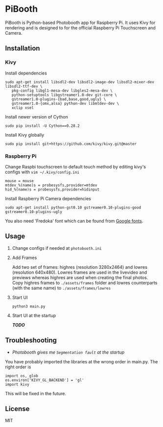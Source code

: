 # PiBooth
PiBooth is Python-based Photobooth app for Raspberry Pi. It uses Kivy for rendering and is designed to for the official Raspberry Pi Touchscreen and Camera.

## Installation

### Kivy
Install dependencies
```
sudo apt-get install libsdl2-dev libsdl2-image-dev libsdl2-mixer-dev libsdl2-ttf-dev \
   pkg-config libgl1-mesa-dev libgles2-mesa-dev \
   python-setuptools libgstreamer1.0-dev git-core \
   gstreamer1.0-plugins-{bad,base,good,ugly} \
   gstreamer1.0-{omx,alsa} python-dev libmtdev-dev \
   xclip xsel
```
Install newer version of Cython
```
sudo pip install -U Cython==0.28.2
```
Install Kivy globally
```
sudo pip install git+https://github.com/kivy/kivy.git@master
```

### Raspberry Pi

Change Raspbi touchscreen to default touch method by editing kivy's configs with ``vim ~/.kivy/config.ini``
```
mouse = mouse
mtdev_%(name)s = probesysfs,provider=mtdev
hid_%(name)s = probesysfs,provider=hidinput
```

Install Raspberry Pi Camera dependencies
```
sudo apt-get install python-gst0.10 gstreamer0.10-plugins-good gstreamer0.10-plugins-ugly
```

You also need 'Fredoka' font which can be found from [Google fonts](https://fonts.google.com/specimen/Fredoka+One). 

## Usage

1. Change configs if needed at ``photobooth.ini``
2. Add Frames

   Add two set of frames: highres (resolution 3280x2464) and lowres (resolution 640x480).
   Lowres frames are used in the livevideo and previews whereas highres are used when creating the final photos.
   Copy highres frames to  ``./assets/frames`` folder and lowres counterparts (with the same name) to ``./assets/frames/lowres`` 

3. Start UI
   ```
   python3 main.py
   ```

4. Start UI at the startup
   
   ***TODO***

## Troubleshooting
  - *Photobooth gives me ``Segmentation fault`` at the startup*

You have probably imported the libraries at the wrong order in main.py. The right order is
```
import os, glob
os.environ['KIVY_GL_BACKEND'] = 'gl'
import kivy
```
This will be fixed in the future.

## License
MIT


